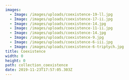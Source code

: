 ```yaml
---
images:
  - Image: /images/uploads/coexistence-19-ll.jpg
  - Image: /images/uploads/coexistence-17-ii.jpg
  - Image: /images/uploads/coexistence-14.jpg
  - Image: /images/uploads/coexistence-11-ii.jpg
  - Image: /images/uploads/coexistence-14.jpg
  - Image: /images/uploads/coexistence-9.jpg
  - Image: /images/uploads/coexistence-6-iii.jpg
  - Image: /images/uploads/coexistence-6-triptych.jpg
title: Coexistence
width: 0
height: 0
path: collection_coexistence
date: 2019-11-23T17:57:05.303Z
---
```

